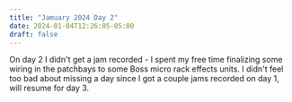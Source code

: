 ```yaml
---
title: "Jamuary 2024 Day 2"
date: 2024-01-04T12:26:05-05:00
draft: false
---
```


On day 2 I didn't get a jam recorded - I spent my free time finalizing some wiring in the patchbays to some Boss micro rack effects units. I didn't feel too bad about missing a day since I got a couple jams recorded on day 1, will resume for day 3.
